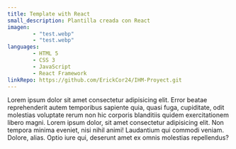 ```yaml
---
title: Template with React
small_description: Plantilla creada con React
imagen: 
        - "test.webp"
        - "test.webp"
languages: 
        - HTML 5
        - CSS 3
        - JavaScript
        - React Framework
linkRepo: https://github.com/ErickCor24/IHM-Proyect.git
---
```


Lorem ipsum dolor sit amet consectetur adipisicing elit. Error beatae
reprehenderit autem temporibus sapiente quia, quasi fuga, cupiditate, odit
molestias voluptate rerum non hic corporis blanditiis quidem exercitationem 
libero magni. Lorem ipsum dolor, sit amet consectetur adipisicing elit. 
Non tempora minima eveniet, nisi nihil animi! Laudantium qui commodi veniam. 
Dolore, alias. Optio iure qui, deserunt amet ex omnis molestias repellendus? 
